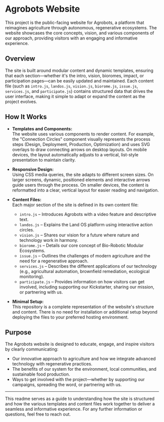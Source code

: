 # Agrobots Website

This project is the public-facing website for Agrobots, a platform that reimagines agriculture through autonomous, regenerative ecosystems. The website showcases the core concepts, vision, and various components of our approach, providing visitors with an engaging and informative experience.

## Overview

The site is built around modular content and dynamic templates, ensuring that each section—whether it's the intro, vision, bioromes, impact, or participation pages—can be easily updated and maintained. Each content file (such as `intro.js`, `landos.js`, `vision.js`, `biorome.js`, `issue.js`, `services.js`, and `participate.js`) contains structured data that drives the user interface, making it simple to adapt or expand the content as the project evolves.

## How It Works

- **Templates and Components:**  
  The website uses various components to render content. For example, the "Connection Circles" component visually represents the process steps (Design, Deployment, Production, Optimization) and uses SVG overlays to draw connecting arrows on desktop layouts. On mobile devices, the layout automatically adjusts to a vertical, list-style presentation to maintain clarity.

- **Responsive Design:**  
  Using CSS media queries, the site adapts to different screen sizes. On larger screens, dynamic, positioned elements and interactive arrows guide users through the process. On smaller devices, the content is reformatted into a clear, vertical layout for easier reading and navigation.

- **Content Files:**  
  Each major section of the site is defined in its own content file:
    - `intro.js` – Introduces Agrobots with a video feature and descriptive text.
    - `landos.js` – Explains the Land OS platform using interactive action circles.
    - `vision.js` – Shares our vision for a future where nature and technology work in harmony.
    - `biorome.js` – Details our core concept of Bio-Robotic Modular Ecosystems.
    - `issue.js` – Outlines the challenges of modern agriculture and the need for a regenerative approach.
    - `services.js` – Describes the different applications of our technology (e.g., agricultural automation, brownfield remediation, ecological monitoring).
    - `participate.js` – Provides information on how visitors can get involved, including supporting our Kickstarter, sharing our mission, or partnering with us.

- **Minimal Setup:**  
  This repository is a complete representation of the website's structure and content. There is no need for installation or additional setup beyond deploying the files to your preferred hosting environment.

## Purpose

The Agrobots website is designed to educate, engage, and inspire visitors by clearly communicating:
- Our innovative approach to agriculture and how we integrate advanced technology with regenerative practices.
- The benefits of our system for the environment, local communities, and sustainable food production.
- Ways to get involved with the project—whether by supporting our campaigns, spreading the word, or partnering with us.

---

This readme serves as a guide to understanding how the site is structured and how the various templates and content files work together to deliver a seamless and informative experience. For any further information or questions, feel free to reach out.

